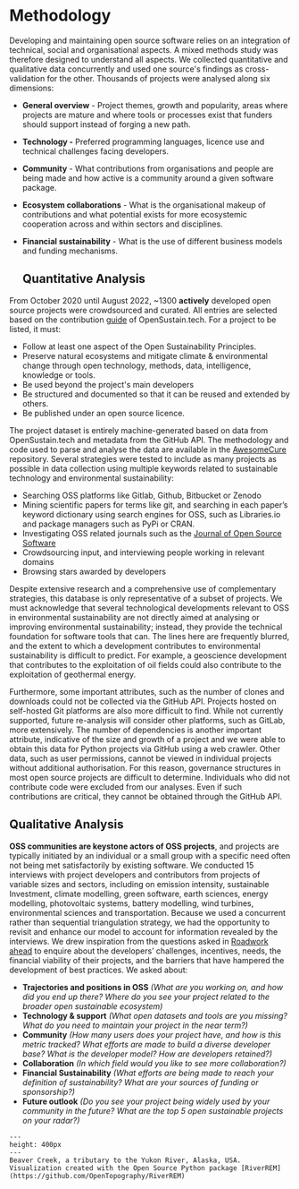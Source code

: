 # Methodology 
Developing and maintaining open source software relies on an integration of technical, social and organisational aspects. A mixed methods study was therefore designed to understand all aspects. We collected quantitative and qualitative data concurrently and used one source's findings as cross-validation for the other. Thousands of projects were analysed along six dimensions:

- **General overview** - Project themes, growth and popularity, areas where projects are mature and where tools or processes exist that funders should support instead of forging a new path.

- **Technology -** Preferred programming languages, licence use and technical challenges facing developers.

- **Community** - What contributions from organisations and people are being made and how active is a community around a given software package.

- **Ecosystem collaborations** - What is the organisational makeup of contributions and what potential exists for more ecosystemic cooperation across and within sectors and disciplines.

- **Financial sustainability** - What is the use of different business models and funding mechanisms.

  ## Quantitative Analysis


From October 2020 until August 2022, ~1300 **actively** developed open source projects were crowdsourced and curated. All entries are selected based on the contribution [guide](https://opensustain.tech/contributing/) of OpenSustain.tech. For a project to be listed, it must:

- Follow at least one aspect of the Open Sustainability Principles. 
- Preserve natural ecosystems and mitigate climate & environmental change through open technology, methods, data, intelligence, knowledge or tools.
- Be used beyond the project's main developers
- Be structured and documented so that it can be reused and extended by others.
- Be published under an open source licence.

The project dataset is entirely machine-generated based on data from OpenSustain.tech and metadata from the GitHub API. The methodology and code used to parse and analyse the data are available in the [AwesomeCure](https://github.com/protontypes/AwesomeCure) repository. Several strategies were tested to include as many projects as possible in data collection using multiple keywords related to sustainable technology and environmental sustainability:

- Searching OSS platforms like Gitlab, Github, Bitbucket or Zenodo
- Mining scientific papers for terms like git, and searching in each paper’s keyword dictionary using search engines for OSS, such as Libraries.io and package managers such as PyPi or CRAN.
- Investigating OSS related journals such as the [Journal of Open Source Software](https://joss.theoj.org/) 
- Crowdsourcing input, and interviewing people working in relevant domains
- Browsing stars awarded by developers

Despite extensive research and a comprehensive use of complementary strategies, this database is only representative of a subset of projects. We must acknowledge that several technological developments relevant to OSS in environmental sustainability are not directly aimed at analysing or improving environmental sustainability; instead, they provide the technical foundation for software tools that can. The lines here are frequently blurred, and the extent to which a development contributes to environmental sustainability is difficult to predict. For example, a geoscience development that contributes to the exploitation of oil fields could also contribute to the exploitation of geothermal energy.

Furthermore, some important attributes, such as the number of clones and downloads could not be collected via the GitHub API. Projects hosted on self-hosted Git platforms are also more difficult to find. While not currently supported, future re-analysis will consider other platforms, such as GitLab, more extensively. The number of dependencies is another important attribute, indicative of the size and growth of a project and we were able to obtain this data for Python projects via GitHub using a web crawler. Other data, such as user permissions, cannot be viewed in individual projects without additional authorisation. For this reason, governance structures in most open source projects are difficult to determine. Individuals who did not contribute code were excluded from our analyses. Even if such contributions are critical, they cannot be obtained through the GitHub API. 

  ## Qualitative Analysis

**OSS communities are keystone actors of OSS projects**, and projects are typically initiated by an individual or a small group with a specific need often not being met satisfactorily by existing software. We conducted 15 interviews with project developers and contributors from projects of variable sizes and sectors, including on emission intensity, sustainable Investment, climate modelling, green software, earth sciences, energy modelling, photovoltaic systems, battery modelling, wind turbines, environmental sciences and transportation. Because we used a concurrent rather than sequential triangulation strategy, we had the opportunity to revisit and enhance our model to account for information revealed by the interviews. We drew inspiration from the questions asked in [Roadwork ahead](https://recommendations.implicit-development.org/) to enquire about the developers’ challenges, incentives, needs, the financial viability of their projects, and the barriers that have hampered the development of best practices. We asked about:

  - **Trajectories and positions in OSS** *(What are you working on, and how did you end up there? Where do you see your project related to the broader open sustainable ecosystem)*
  - **Technology & support** *(What open datasets and tools are you missing? What do you need to maintain your project in the near term?)*
  - **Community** *(How many users does your project have, and how is this metric tracked? What efforts are made to build a diverse developer base? What is the developer model? How are developers retained?)*
  - **Collaboration** *(In which field would you like to see more collaboration?)*
  - **Financial Sustainability** *(What efforts are being made to reach your definition of sustainability? What are your sources of funding or sponsorship?)*
  - **Future outlook** *(Do you see your project being widely used by your community in the future? What are the top 5 open sustainable projects on your radar?)*

 ```{figure} ../images/yukon.png
---
height: 400px
---
Beaver Creek, a tributary to the Yukon River, Alaska, USA. Visualization created with the Open Source Python package [RiverREM](https://github.com/OpenTopography/RiverREM)
 ```
